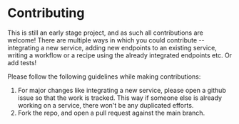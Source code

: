 # Contributing

This is still an early stage project, and as such all contributions are welcome! There are multiple ways in which you could contribute -- integrating a new service, adding new endpoints to an existing service, writing a workflow or a recipe using the already integrated endpoints etc. Or add tests! 

Please follow the following guidelines while making contributions:

1. For major changes like integrating a new service, please open a github issue so that the work is tracked. This way if someone else is already working on a service, there won't be any duplicated efforts.
2. Fork the repo, and open a pull request against the main branch.
